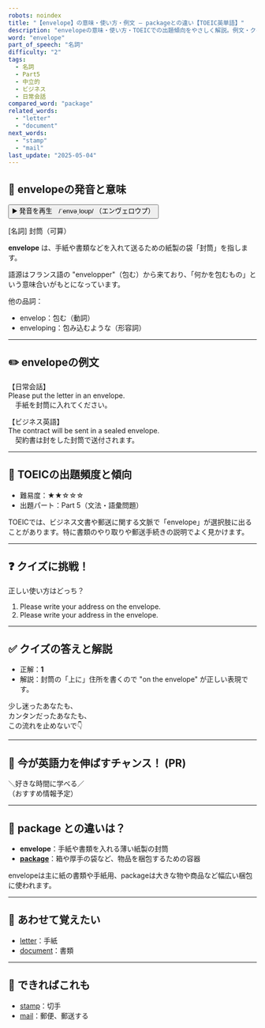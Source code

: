 ```yaml
---
robots: noindex
title: "【envelope】の意味・使い方・例文 ― packageとの違い【TOEIC英単語】"
description: "envelopeの意味・使い方・TOEICでの出題傾向をやさしく解説。例文・クイズ付きでpackageとの違いもわかりやすく学べます。"
word: "envelope"
part_of_speech: "名詞"
difficulty: "2"
tags:
  - 名詞
  - Part5
  - 中立的
  - ビジネス
  - 日常会話
compared_word: "package"
related_words:
  - "letter"
  - "document"
next_words:
  - "stamp"
  - "mail"
last_update: "2025-05-04"
---
```


## 🔰 envelopeの発音と意味

<button class="play-audio" onclick="playTTS('envelope')">
  <span class="play-audio-main">
    ▶️ 発音を再生　/ˈenvəˌloʊp/
  </span>
  <span class="play-audio-sub">
    （エンヴェロウプ）
  </span>
</button>

[名詞] 封筒（可算）

**envelope** は、手紙や書類などを入れて送るための紙製の袋「封筒」を指します。

語源はフランス語の "envelopper"（包む）から来ており、「何かを包むもの」という意味合いがもとになっています。

他の品詞：  
- envelop：包む（動詞）
- enveloping：包み込むような（形容詞）

---

## ✏️ envelopeの例文

【日常会話】  
Please put the letter in an envelope.  
　手紙を封筒に入れてください。

【ビジネス英語】  
The contract will be sent in a sealed envelope.  
　契約書は封をした封筒で送付されます。

---

## 🎯 TOEICの出題頻度と傾向

- 難易度：★★☆☆☆
- 出題パート：Part 5（文法・語彙問題）

TOEICでは、ビジネス文書や郵送に関する文脈で「envelope」が選択肢に出ることがあります。特に書類のやり取りや郵送手続きの説明でよく見かけます。

---

## ❓ クイズに挑戦！

正しい使い方はどっち？

1. Please write your address on the envelope.  
2. Please write your address in the envelope.

---

## ✅ クイズの答えと解説

- 正解：**1**
- 解説：封筒の「上に」住所を書くので "on the envelope" が正しい表現です。

少し迷ったあなたも、  
カンタンだったあなたも、  
この流れを止めないで👇️

---

## 🚀 今が英語力を伸ばすチャンス！ (PR)

<div class="info-center">
＼好きな時間に学べる／<br>  
（おすすめ情報予定）
</div>

---

## 🤔  package との違いは？

- **envelope**：手紙や書類を入れる薄い紙製の封筒
- **[package](/word/package/)**：箱や厚手の袋など、物品を梱包するための容器

envelopeは主に紙の書類や手紙用、packageは大きな物や商品など幅広い梱包に使われます。

---

## 🧩 あわせて覚えたい

- [letter](/word/letter/)：手紙
- [document](/word/document/)：書類

---

## 📖 できればこれも

- [stamp](/word/stamp/)：切手
- [mail](/word/mail/)：郵便、郵送する

<!-- cvid: aid36_bid36 -->
